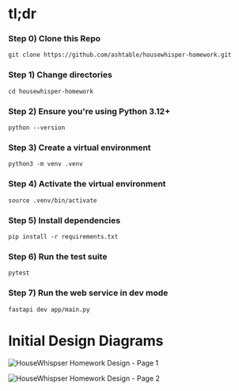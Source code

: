 
# tl;dr

### Step 0) Clone this Repo

`git clone https://github.com/ashtable/housewhisper-homework.git`

### Step 1) Change directories

`cd housewhisper-homework`

### Step 2) Ensure you're using Python 3.12+

`python --version`

### Step 3) Create a virtual environment

`python3 -m venv .venv`

### Step 4) Activate the virtual environment 

`source .venv/bin/activate`

### Step 5) Install dependencies

`pip install -r requirements.txt`

### Step 6) Run the test suite

`pytest`

### Step 7) Run the web service in dev mode

`fastapi dev app/main.py`

# Initial Design Diagrams

![HouseWhispser Homework Design - Page 1](https://github.com/user-attachments/assets/5ee978d4-e267-4f02-b284-c1e291e700d5)

![HouseWhispser Homework Design - Page 2](https://github.com/user-attachments/assets/ffe75e0a-1796-444d-80a9-4e7a5a000e12)
